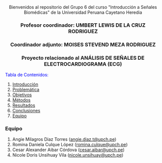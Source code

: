<div align="center">

Bienvenidos al repositorio del Grupo 6 del curso "Introducción a Señales Biomédicas" de la Universidad Peruana Cayetano Heredia

### Profesor coordinador: UMBERT LEWIS DE LA CRUZ RODRIGUEZ  
### Coordinador adjunto: MOISES STEVEND MEZA RODRIGUEZ  
### Proyecto relacionado al ANÁLISIS DE SEÑALES DE ELECTROCARDIOGRAMA (ECG)  

</div>
<span style="color:blue">Tabla de Contenidos:</span>

1. [Introducción](#introducción)
2. [Problemática](#problematica)
3. [Objetivos](#objetivos)
4. [Métodos](#métodos)
5. [Resultados](#resultados)
6. [Conclusiones](#conclusiones)
7. [Equipo](#Equipo)

### Equipo
1. Angie Milagros Diaz Torres (angie.diaz.t@upch.pe)
2. Romina Daniela Culque López (romina.culque@upch.pe)
3. Cesar Alexander Aibar Córdova (cesar.aibar@upch.pe)
4. Nicole Doris Unsihuay Vila (nicole.unsihuay@upch.pe)
